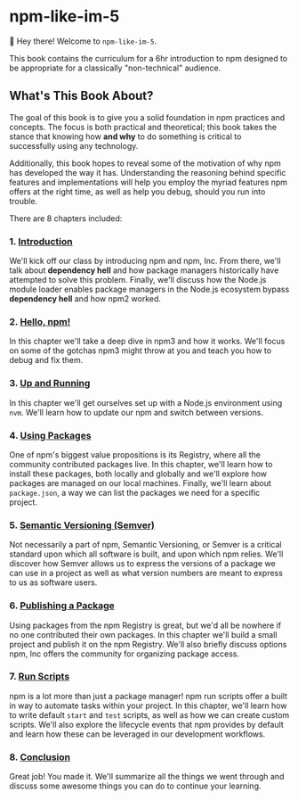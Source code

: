 # npm-like-im-5

:wave: Hey there! Welcome to `npm-like-im-5`.

This book contains the curriculum for a 6hr introduction to
npm designed to be appropriate for a classically "non-technical"
audience.

## What's This Book About?

The goal of this book is to give you a solid foundation in npm
practices and concepts. The focus is both practical and theoretical;
this book takes the stance that knowing how __and why__ to do 
something is critical to successfully using any technology.

Additionally, this book hopes to reveal some of the motivation of
why npm has developed the way it has. Understanding the 
reasoning behind specific features and implementations will help
you employ the myriad features npm offers at the right time, as
well as help you debug, should you run into trouble.

There are 8 chapters included:

### 1. [Introduction](/introduction)

  We'll kick off our class by introducing npm and npm, Inc.
  From there, we'll talk about **dependency hell** and how
  package managers historically have attempted to solve this
  problem. Finally, we'll discuss how the Node.js module
  loader enables package managers in the Node.js ecosystem
  bypass **dependency hell** and how npm2 worked.

### 2. [Hello, npm!](/npm3)

  In this chapter we'll take a deep dive in npm3 and how it
  works. We'll focus on some of the gotchas npm3 might
  throw at you and teach you how to debug and fix them.

### 3. [Up and Running](/up-and-running)

  In this chapter we'll get ourselves set up with a Node.js
  environment using `nvm`. We'll learn how to update our npm
  and switch between versions.

### 4. [Using Packages](/using-packages)

  One of npm's biggest value propositions is its Registry,
  where all the community contributed packages live. In this
  chapter, we'll learn how to install these packages, both
  locally and globally and we'll explore how packages are
  managed on our local machines. Finally, we'll learn about
  `package.json`, a way we can list the packages we need
  for a specific project.

### 5. [Semantic Versioning (Semver)](/semver)

  Not necessarily a part of npm, Semantic Versioning, or Semver
  is a critical standard upon which all software is built, and
  upon which npm relies. We'll discover how Semver allows us
  to express the versions of a package we can use in a project
  as well as what version numbers are meant to express to us
  as software users.

### 6. [Publishing a Package](/publishing)

  Using packages from the npm Registry is great, but we'd all be
  nowhere if no one contributed their own packages. In this
  chapter we'll build a small project and publish it on the npm
  Registry. We'll also briefly discuss options npm, Inc offers
  the community for organizing package access.

### 7. [Run Scripts](/run-scripts)

  npm is a lot more than just a package manager! npm run scripts
  offer a built in way to automate tasks within your project. In
  this chapter, we'll learn how to write default `start` and `test`
  scripts, as well as how we can create custom scripts. We'll
  also explore the lifecycle events that npm provides by default
  and learn how these can be leveraged in our development
  workflows.

### 8. [Conclusion](/conclusion)

  Great job! You made it. We'll summarize all the things we went
  through and discuss some awesome things you can do to 
  continue your learning.
